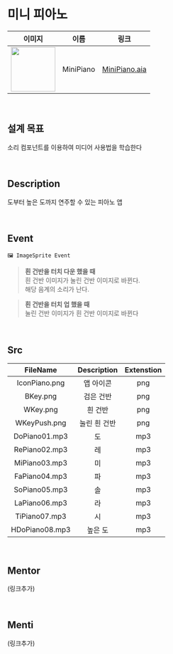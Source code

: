 # 미니 피아노

|                                                            이미지                                                             |   이름    |        링크        |
| :---------------------------------------------------------------------------------------------------------------------------: | :-------: | :----------------: |
| <img src="https://user-images.githubusercontent.com/79021544/220135937-292e22c7-5ff4-44a2-9480-1100f9c58bf1.png" width="100"> | MiniPiano | [MiniPiano.aia](#) |
<br>

## 설계 목표

소리 컴포넌트를 이용하여 미디어 사용법을 학습한다

<br>

## Description

도부터 높은 도까지 연주할 수 있는 피아노 앱

<br>

## Event

```
🖼 ImageSprite Event
```

> **흰 건반을 터치 다운 했을 때** \
> 흰 건반 이미지가 눌린 건반 이미지로 바뀐다. \
> 해당 음계의 소리가 난다.

> **흰 건반을 터치 업 했을 때** \
> 눌린 건반 이미지가 흰 건반 이미지로 바뀐다

<br>

## Src

|    FileName    | Description  | Extenstion |
| :------------: | :----------: | :--------: |
| IconPiano.png  |  앱 아이콘   |    png     |
|    BKey.png    |  검은 건반   |    png     |
|    WKey.png    |   흰 건반    |    png     |
|  WKeyPush.png  | 눌린 흰 건반 |    png     |
| DoPiano01.mp3  |      도      |    mp3     |
| RePiano02.mp3  |      레      |    mp3     |
| MiPiano03.mp3  |      미      |    mp3     |
| FaPiano04.mp3  |      파      |    mp3     |
| SoPiano05.mp3  |      솔      |    mp3     |
| LaPiano06.mp3  |      라      |    mp3     |
| TiPiano07.mp3  |      시      |    mp3     |
| HDoPiano08.mp3 |   높은 도    |    mp3     |

<br>

## Mentor

(링크추가)

<br>

## Menti

(링크추가)
